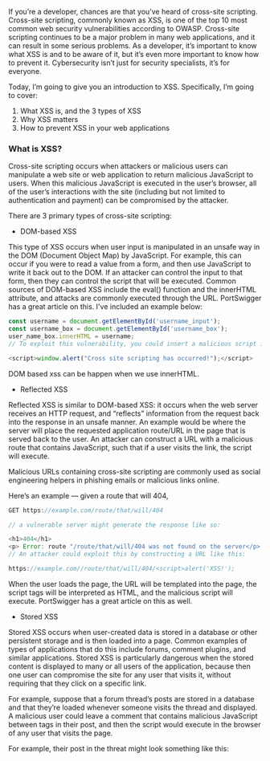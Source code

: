 If you’re a developer, chances are that you’ve heard of cross-site scripting. Cross-site scripting, commonly known as XSS, is one of the top 10 most common web security vulnerabilities according to OWASP. Cross-site scripting continues to be a major problem in many web applications, and it can result in some serious problems. As a developer, it’s important to know what XSS is and to be aware of it, but it’s even more important to know how to prevent it. Cybersecurity isn’t just for security specialists, it’s for everyone.

Today, I’m going to give you an introduction to XSS. Specifically, I’m going to cover:

1. What XSS is, and the 3 types of XSS
2. Why XSS matters
3. How to prevent XSS in your web applications

### What is XSS?

Cross-site scripting occurs when attackers or malicious users can manipulate a web site or web application to return malicious JavaScript to users. When this malicious JavaScript is executed in the user’s browser, all of the user’s interactions with the site (including but not limited to authentication and payment) can be compromised by the attacker.

There are 3 primary types of cross-site scripting:

- DOM-based XSS

This type of XSS occurs when user input is manipulated in an unsafe way in the DOM (Document Object Map) by JavaScript. For example, this can occur if you were to read a value from a form, and then use JavaScript to write it back out to the DOM. If an attacker can control the input to that form, then they can control the script that will be executed. Common sources of DOM-based XSS include the eval() function and the innerHTML attribute, and attacks are commonly executed through the URL. PortSwigger has a great article on this. I've included an example below:

```js
const username = document.getElementById('username_input');
const username_box = document.getElementById('username_box');
user_name_box.innerHTML = username;
// To exploit this vulnerability, you could insert a malicious script into the input that would be executed:

<script>window.alert("Cross site scripting has occurred!");</script>
```
DOM based xss can be happen when we use innerHTML. 

- Reflected XSS

Reflected XSS is similar to DOM-based XSS: it occurs when the web server receives an HTTP request, and “reflects” information from the request back into the response in an unsafe manner. An example would be where the server will place the requested application route/URL in the page that is served back to the user. An attacker can construct a URL with a malicious route that contains JavaScript, such that if a user visits the link, the script will execute.

Malicious URLs containing cross-site scripting are commonly used as social engineering helpers in phishing emails or malicious links online.

Here’s an example — given a route that will 404,

```js
GET https://example.com/route/that/will/404

// a vulnerable server might generate the response like so:

<h1>404</h1>
<p> Error: route "/route/that/will/404 was not found on the server</p>
// An attacker could exploit this by constructing a URL like this:

https://example.com//route/that/will/404/<script>alert('XSS!');

```
When the user loads the page, the URL will be templated into the page, the script tags will be interpreted as HTML, and the malicious script will execute. PortSwigger has a great article on this as well.

- Stored XSS

Stored XSS occurs when user-created data is stored in a database or other persistent storage and is then loaded into a page. Common examples of types of applications that do this include forums, comment plugins, and similar applications. Stored XSS is particularly dangerous when the stored content is displayed to many or all users of the application, because then one user can compromise the site for any user that visits it, without requiring that they click on a specific link.

For example, suppose that a forum thread’s posts are stored in a database and that they’re loaded whenever someone visits the thread and displayed. A malicious user could leave a comment that contains malicious JavaScript between <script></script> tags in their post, and then the script would execute in the browser of any user that visits the page.

For example, their post in the threat might look something like this:
